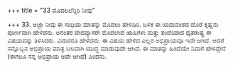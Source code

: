 +++
title = "33 ಮೊದಲಲೆನ್ದಿರಿ ನೀವು"

+++
33. ಅಜ್ಜಾ ನೀವು ಈ ಸಂಧಿಯ ಮಾತನ್ನು ಮೊದಲು ಹೇಳಿದಿರಿ. ಬಳಿಕ ಈ ಯದುವಂಶದ ದೊರೆ ಕೃಷ್ಣನು ಪೂರ್ಣವಾಗಿ ಹೇಳಿದನು. ಅನಂತರ ವೇದವ್ಯಾಸರೇ ಮೊದಲಾದ ಋಷಿಗಳು ಮತ್ತು ತಂದೆಯಾದ ಧೃತರಾಷ್ಟ್ರ ಈ ವಿಷಯವನ್ನು ತಿಳಿಸಿದರು. ವಿದುರನೂ ಹೇಳಿದನು. ಈ ವಿಷಯ ಹೇಳಿದ ಎಲ್ಲರ ಅಭಿಪ್ರಾಯವೂ ಇದೇ ಆಗಿದೆ. ಆದರೆ ನನ್ನೊಬ್ಬನ ಅಭಿಪ್ರಾಯ ಮಾತ್ರ ಬಲವಾಗಿ ಯುದ್ಧ ಮಾಡುವುದೇ ಆಗಿದೆ. ಈ ಮಾತನ್ನು ಹಿಂದೆಯೇ ನಿಮಗೆ ಹೇಳಿದ್ದೇನೆ (ಈಗಲೂ ನನ್ನ ಅಭಿಪ್ರಾಯ ಅದೇ ಆಗಿದೆ) ಎಂದನು.